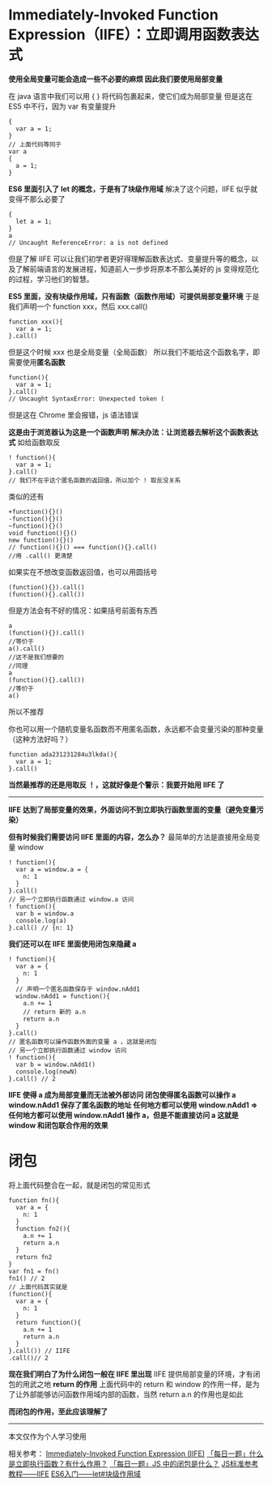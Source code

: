 # Immediately-Invoked Function Expression（IIFE）：立即调用函数表达式
**使用全局变量可能会造成一些不必要的麻烦
因此我们要使用局部变量**

在 java 语言中我们可以用 {  } 将代码包裹起来，使它们成为局部变量
但是这在 ES5 中不行，因为 var 有变量提升
```
{
  var a = 1;
}
// 上面代码等同于
var a 
{
  a = 1;
}
```
**ES6 里面引入了 let 的概念，于是有了块级作用域**
解决了这个问题，IIFE 似乎就变得不那么必要了
```
{
  let a = 1;
}
a 
// Uncaught ReferenceError: a is not defined
```
但是了解 IIFE 可以让我们初学者更好得理解函数表达式、变量提升等的概念，以及了解前端语言的发展进程，知道前人一步步将原本不那么美好的 js 变得规范化的过程，学习他们的智慧。

**ES5 里面，没有块级作用域，只有函数（函数作用域）可提供局部变量环境**
于是我们声明一个 function xxx，然后 xxx.call()
```
function xxx(){
  var a = 1;
}.call()
```
但是这个时候 xxx 也是全局变量（全局函数）
所以我们不能给这个函数名字，即需要使用**匿名函数**
```
function(){
  var a = 1;
}.call()
// Uncaught SyntaxError: Unexpected token (
```
但是这在 Chrome 里会报错，js 语法错误

**这是由于浏览器认为这是一个函数声明
解决办法：让浏览器去解析这个函数表达式**
如给函数取反
```
! function(){
  var a = 1;
}.call() 
// 我们不在乎这个匿名函数的返回值，所以加个 ! 取反没关系
```
类似的还有
```
+function(){}()
-function(){}()
~function(){}()
void function(){}()
new function(){}()
// function(){}() === function(){}.call()
//用 .call() 更清楚
```
如果实在不想改变函数返回值，也可以用圆括号
```
(function(){}).call() 
(function(){}.call())
```
但是方法会有不好的情况：如果括号前面有东西
```
a
(function(){}).call() 
//等价于
a().call() 
//这不是我们想要的
//同理
a
(function(){}.call())
//等价于
a()
```
所以不推荐

你也可以用一个随机变量名函数而不用匿名函数，永远都不会变量污染的那种变量（这种方法好吗？）
```
function ada231231284u3lkda(){
  var a = 1;
}.call()
```

**当然最推荐的还是用取反 ！，这就好像是个警示：我要开始用 IIFE 了**

---
**IIFE 达到了局部变量的效果，外面访问不到立即执行函数里面的变量（避免变量污染）**

**但有时候我们需要访问 IIFE 里面的内容，怎么办？**
最简单的方法是直接用全局变量 window
```
! function(){
  var a = window.a = {
    n: 1
  }
}.call() 
// 另一个立即执行函数通过 window.a 访问
! function(){
  var b = window.a
  console.log(a)
}.call() // {n: 1}
```
**我们还可以在 IIFE 里面使用闭包来隐藏 a**
```
! function(){
  var a = {
    n: 1
  }
  // 声明一个匿名函数保存于 window.nAdd1 
  window.nAdd1 = function(){
    a.n += 1
    // return 新的 a.n
    return a.n
  }
}.call() 
// 匿名函数可以操作函数外面的变量 a ，这就是闭包
// 另一个立即执行函数通过 window 访问
! function(){
  var b = window.nAdd1()
  console.log(newN)
}.call() // 2
```
**IIFE 使得 a 成为局部变量而无法被外部访问
闭包使得匿名函数可以操作 a
window.nAdd1 保存了匿名函数的地址
任何地方都可以使用 window.nAdd1
=> 任何地方都可以使用 window.nAdd1 操作 a，但是不能直接访问 a
这就是 window 和闭包联合作用的效果**
# 闭包
将上面代码整合在一起，就是闭包的常见形式
```
function fn(){
  var a = {
    n: 1
  }
  function fn2(){
    a.n += 1
    return a.n
  }
  return fn2
}
var fn1 = fn()
fn1() // 2
// 上面代码其实就是
(function(){
  var a = {
    n: 1
  }
  return function(){
    a.n += 1
    return a.n
  }
}.call()) // IIFE
.call()// 2
```
**现在我们明白了为什么闭包一般在 IIFE 里出现**
 IIFE 提供局部变量的环境，才有闭包的用武之地
**return 的作用**
上面代码中的 return 和 window 的作用一样，是为了让外部能够访问函数作用域内部的函数，当然 return a.n 的作用也是如此

**而闭包的作用，至此应该理解了**

---
本文仅作为个人学习使用

相关参考：
[Immediately-Invoked Function Expression (IIFE)](http://benalman.com/news/2010/11/immediately-invoked-function-expression/#iife)
[「每日一题」什么是立即执行函数？有什么作用？](https://zhuanlan.zhihu.com/p/22465092)
[「每日一题」JS 中的闭包是什么？](https://zhuanlan.zhihu.com/p/22486908)
[JS标准参考教程——IIFE](https://wangdoc.com/javascript/types/function.html#%E7%AB%8B%E5%8D%B3%E8%B0%83%E7%94%A8%E7%9A%84%E5%87%BD%E6%95%B0%E8%A1%A8%E8%BE%BE%E5%BC%8F%EF%BC%88iife%EF%BC%89)
[ES6入门——let#块级作用域](http://es6.ruanyifeng.com/#docs/let#%E5%9D%97%E7%BA%A7%E4%BD%9C%E7%94%A8%E5%9F%9F)
